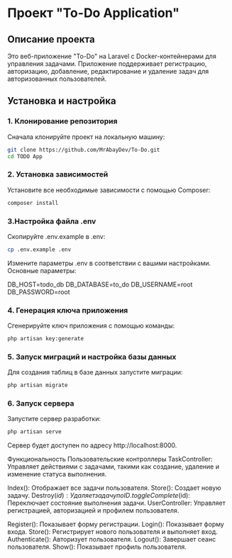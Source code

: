 # Проект "To-Do Application"

## Описание проекта

Это веб-приложение "To-Do" на Laravel с Docker-контейнерами для управления задачами. Приложение поддерживает регистрацию, авторизацию, добавление, редактирование и удаление задач для авторизованных пользователей.

## Установка и настройка

### 1. Клонирование репозитория
Сначала клонируйте проект на локальную машину:
```bash
git clone https://github.com/MrAbayDev/To-Do.git
cd TODO App 
```
### 2. Установка зависимостей
Установите все необходимые зависимости с помощью Composer:
```bash
composer install
```
### 3.Настройка файла .env
Скопируйте .env.example в .env:
```bash
cp .env.example .env
```
Измените параметры .env в соответствии с вашими настройками. Основные параметры:

DB_HOST=todo_db
DB_DATABASE=to_do
DB_USERNAME=root
DB_PASSWORD=root

### 4. Генерация ключа приложения
Сгенерируйте ключ приложения с помощью команды:
```bash
php artisan key:generate
```
### 5. Запуск миграций и настройка базы данных
Для создания таблиц в базе данных запустите миграции:

```bash
php artisan migrate
```

### 6. Запуск сервера
Запустите сервер разработки:
```bash
php artisan serve
```
Сервер будет доступен по адресу http://localhost:8000.

Функциональность
Пользовательские контроллеры
TaskController: Управляет действиями с задачами, такими как создание, удаление и изменение статуса выполнения.

Index(): Отображает все задачи пользователя.
Store(): Создает новую задачу.
Destroy($id): Удаляет задачу по ID.
toggleComplete($id): Переключает состояние выполнения задачи.
UserController: Управляет регистрацией, авторизацией и профилем пользователя.

Register(): Показывает форму регистрации.
Login(): Показывает форму входа.
Store(): Регистрирует нового пользователя и выполняет вход.
Authenticate(): Авторизует пользователя.
Logout(): Завершает сеанс пользователя.
Show(): Показывает профиль пользователя.
